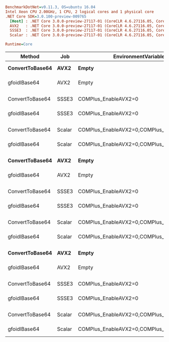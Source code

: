 ``` ini

BenchmarkDotNet=v0.11.3, OS=ubuntu 16.04
Intel Xeon CPU 2.00GHz, 1 CPU, 2 logical cores and 1 physical core
.NET Core SDK=3.0.100-preview-009765
  [Host] : .NET Core 3.0.0-preview-27117-01 (CoreCLR 4.6.27116.05, CoreFX 4.7.18.56608), 64bit RyuJIT
  AVX2   : .NET Core 3.0.0-preview-27117-01 (CoreCLR 4.6.27116.05, CoreFX 4.7.18.56608), 64bit RyuJIT
  SSSE3  : .NET Core 3.0.0-preview-27117-01 (CoreCLR 4.6.27116.05, CoreFX 4.7.18.56608), 64bit RyuJIT
  Scalar : .NET Core 3.0.0-preview-27117-01 (CoreCLR 4.6.27116.05, CoreFX 4.7.18.56608), 64bit RyuJIT

Runtime=Core  

```
|          Method |    Job |                       EnvironmentVariables | DataLen |        Mean |      Error |      StdDev |      Median | Ratio | RatioSD |
|---------------- |------- |------------------------------------------- |-------- |------------:|-----------:|------------:|------------:|------:|--------:|
| **ConvertToBase64** |   **AVX2** |                                      **Empty** |       **5** |    **49.53 ns** |  **0.6290 ns** |   **0.5883 ns** |    **49.65 ns** |  **1.00** |    **0.00** |
|    gfoidlBase64 |   AVX2 |                                      Empty |       5 |    61.03 ns |  1.3615 ns |   2.9885 ns |    60.59 ns |  1.31 |    0.04 |
|                 |        |                                            |         |             |            |             |             |       |         |
| ConvertToBase64 |  SSSE3 |                       COMPlus_EnableAVX2=0 |       5 |    46.60 ns |  1.0633 ns |   2.3561 ns |    46.85 ns |  1.00 |    0.00 |
|    gfoidlBase64 |  SSSE3 |                       COMPlus_EnableAVX2=0 |       5 |    65.57 ns |  0.4514 ns |   0.4001 ns |    65.48 ns |  1.36 |    0.05 |
|                 |        |                                            |         |             |            |             |             |       |         |
| ConvertToBase64 | Scalar | COMPlus_EnableAVX2=0,COMPlus_EnableSSSE3=0 |       5 |    48.34 ns |  0.9455 ns |   0.8844 ns |    48.63 ns |  1.00 |    0.00 |
|    gfoidlBase64 | Scalar | COMPlus_EnableAVX2=0,COMPlus_EnableSSSE3=0 |       5 |    63.63 ns |  0.2880 ns |   0.2405 ns |    63.67 ns |  1.31 |    0.01 |
|                 |        |                                            |         |             |            |             |             |       |         |
| **ConvertToBase64** |   **AVX2** |                                      **Empty** |      **16** |    **76.04 ns** |  **1.7215 ns** |   **3.9554 ns** |    **76.30 ns** |  **1.00** |    **0.00** |
|    gfoidlBase64 |   AVX2 |                                      Empty |      16 |    98.50 ns |  2.0201 ns |   1.8896 ns |    98.91 ns |  1.24 |    0.05 |
|                 |        |                                            |         |             |            |             |             |       |         |
| ConvertToBase64 |  SSSE3 |                       COMPlus_EnableAVX2=0 |      16 |    81.04 ns |  1.3466 ns |   1.2596 ns |    81.34 ns |  1.00 |    0.00 |
|    gfoidlBase64 |  SSSE3 |                       COMPlus_EnableAVX2=0 |      16 |   101.13 ns |  2.1350 ns |   2.2845 ns |   100.79 ns |  1.25 |    0.03 |
|                 |        |                                            |         |             |            |             |             |       |         |
| ConvertToBase64 | Scalar | COMPlus_EnableAVX2=0,COMPlus_EnableSSSE3=0 |      16 |    80.78 ns |  1.6500 ns |   1.9001 ns |    81.50 ns |  1.00 |    0.00 |
|    gfoidlBase64 | Scalar | COMPlus_EnableAVX2=0,COMPlus_EnableSSSE3=0 |      16 |    96.92 ns |  1.8007 ns |   1.6844 ns |    96.78 ns |  1.20 |    0.04 |
|                 |        |                                            |         |             |            |             |             |       |         |
| **ConvertToBase64** |   **AVX2** |                                      **Empty** |    **1000** | **2,663.27 ns** | **28.1948 ns** |  **26.3734 ns** | **2,662.35 ns** |  **1.00** |    **0.00** |
|    gfoidlBase64 |   AVX2 |                                      Empty |    1000 |   576.20 ns | 24.2293 ns |  68.7346 ns |   549.36 ns |  0.23 |    0.02 |
|                 |        |                                            |         |             |            |             |             |       |         |
| ConvertToBase64 |  SSSE3 |                       COMPlus_EnableAVX2=0 |    1000 | 2,617.46 ns | 51.1691 ns |  47.8636 ns | 2,614.29 ns |  1.00 |    0.00 |
|    gfoidlBase64 |  SSSE3 |                       COMPlus_EnableAVX2=0 |    1000 |   654.67 ns | 13.2162 ns |  34.5845 ns |   648.14 ns |  0.26 |    0.01 |
|                 |        |                                            |         |             |            |             |             |       |         |
| ConvertToBase64 | Scalar | COMPlus_EnableAVX2=0,COMPlus_EnableSSSE3=0 |    1000 | 2,656.95 ns | 53.1329 ns | 116.6280 ns | 2,622.63 ns |  1.00 |    0.00 |
|    gfoidlBase64 | Scalar | COMPlus_EnableAVX2=0,COMPlus_EnableSSSE3=0 |    1000 | 2,017.40 ns | 39.2783 ns |  40.3359 ns | 2,017.04 ns |  0.74 |    0.03 |
